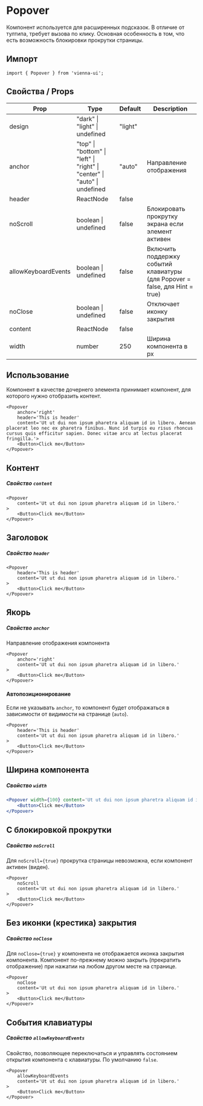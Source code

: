 # Popover

Компонент используется для расширенных подсказок. В отличие от тултипа, требует вызова по клику. Основная особенность в том, что есть возможность блокировки прокрутки страницы.

## Импорт

```
import { Popover } from 'vienna-ui';
```

## Свойства / Props

| Prop | Type | Default | Description |
| --- | --- | --- | --- |
| design | "dark" \| "light" \| undefined | "light" |
| anchor | "top" \| "bottom" \| "left" \| "right" \| "center" \| "auto" \| undefined | "auto" | Направление отображения |
| header | ReactNode | false |
| noScroll | boolean \| undefined | false | Блокировать прокрутку экрана если элемент активен |
| allowKeyboardEvents | boolean \| undefined | false | Включить поддержку событий клавиатуры (для Popover = false, для Hint = true) |
| noClose | boolean \| undefined | false | Отключает иконку закрытия |
| content | ReactNode | false |
| width | number | 250 | Ширина компонента в px |

## Использование

Компонент в качестве дочернего элемента принимает компонент, для которого нужно отобразить контент.

```
<Popover
    anchor='right'
    header='This is header'
    content='Ut ut dui non ipsum pharetra aliquam id in libero. Aenean placerat leo nec ex pharetra finibus. Nunc id turpis eu risus rhoncus cursus quis efficitur sapien. Donec vitae arcu at lectus placerat fringilla.'>
    <Button>Click me</Button>
</Popover>
```

## Контент

##### Свойство `content`

```
<Popover
    content='Ut ut dui non ipsum pharetra aliquam id in libero.'
>
    <Button>Click me</Button>
</Popover>
```

## Заголовок

##### Свойство `header`

```
<Popover
    header='This is header'
    content='Ut ut dui non ipsum pharetra aliquam id in libero.'
>
    <Button>Click me</Button>
</Popover>
```

## Якорь

##### Свойство `anchor`

Направление отображения компонента

```
<Popover
    anchor='right'
    content='Ut ut dui non ipsum pharetra aliquam id in libero.'
>
    <Button>Click me</Button>
</Popover>
```

#### Автопозиционирование

Если не указывать `anchor`, то компонент будет отображаться в зависимости от видимости на странице (`auto`).

```
<Popover
    header='This is header'
    content='Ut ut dui non ipsum pharetra aliquam id in libero.'
>
    <Button>Click me</Button>
</Popover>
```

## Ширина компонента

##### Свойство `width`

```jsx
<Popover width={100} content='Ut ut dui non ipsum pharetra aliquam id in libero.'>
    <Button>Click me</Button>
</Popover>
```

## C блокировкой прокрутки

##### Свойство `noScroll`

Для `noScroll={true}` прокрутка страницы невозможна, если компонент активен (виден).

```
<Popover
    noScroll
    content='Ut ut dui non ipsum pharetra aliquam id in libero.'
>
    <Button>Click me</Button>
</Popover>
```

## Без иконки (крестика) закрытия

##### Свойство `noClose`

Для `noClose={true}` у компонента не отображается иконка закрытия компонента. Компонент по-прежнему можно закрыть (прекратить отображение) при нажатии на любом другом месте на странице.

```
<Popover
    noClose
    content='Ut ut dui non ipsum pharetra aliquam id in libero.'
>
    <Button>Click me</Button>
</Popover>
```

## События клавиатуры

##### Свойство `allowKeyboardEvents`

Свойство, позволяющее переключаться и управлять состоянием открытия компонента с клавиатуры. По умолчанию `false`.

```
<Popover
    allowKeyboardEvents
    content='Ut ut dui non ipsum pharetra aliquam id in libero.'
>
    <Button>Click me</Button>
</Popover>
```
